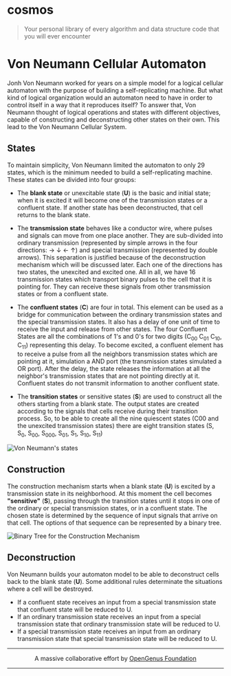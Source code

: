 # cosmos
> Your personal library of every algorithm and data structure code that you will ever encounter

# Von Neumann Cellular Automaton

Jonh Von Neumann worked for years on a simple model for a logical cellular automaton with the purpose of building a self-replicating machine. But what kind of logical organization would an automaton need to have in order to control itself in a way that it reproduces itself? To answer that, Von Neumann thought of logical operations and states with different objectives, capable of constructing and deconstructing other states on their own. This lead to the Von Neumann Cellular System.

## States

To maintain simplicity, Von Neumann limited the automaton to only 29 states, which is the minimum needed to build a self-replicating machine. These states can be divided into four groups:

 - The **blank state** or unexcitable state (**U**) is the basic and initial state; when it is excited it will become one of the transmission states or a confluent state. If another state has been deconstructed, that cell returns to the blank state.

 - The **transmission state** behaves like a conductor wire, where pulses and signals can move from one place another. They are sub-divided into ordinary transmission (represented by simple arrows in the four directions: → ↓ ← ↑) and special transmission (represented by double arrows). This separation is justified because of the deconstruction mechanism which will be discussed later. Each one of the directions has two states, the unexcited and excited one. All in all, we have 16 transmission states which transport binary pulses to the cell that it is pointing for. They can receive these signals from other transmission states or from a confluent state.

 - The **confluent states** (**C**) are four in total. This element can be used as a bridge for communication between the ordinary transmission states and the special transmission states. It also has a delay of one unit of time to receive the input and release from other states. The four Confluent States are all the combinations of 1's and 0's for two digits (C<sub>00</sub> C<sub>01</sub> C<sub>10</sub>, C<sub>11</sub>) representing this delay. To become excited, a confluent element has to receive a pulse from all the neighbors transmission states which are pointing at it, simulation a AND port (the transmission states simulated a OR port). After the delay, the state releases the information at all the neighbor's transmission states that are not pointing directly at it. Confluent states do not transmit information to another confluent state.

 - The **transition states** or sensitive states (**S**) are used to construct all the others starting from a blank state. The output states are created according to the signals that cells receive during their transition process. So, to be able to create all the nine quiescent states (C00 and the unexcited transmission states) there are eight transition states (S, S<sub>0</sub>, S<sub>00</sub>, S<sub>000</sub>, S<sub>01</sub>, S<sub>1</sub>, S<sub>10</sub>, S<sub>11</sub>)

![Von Neumann's states](https://iq.opengenus.org/content/images/2019/02/States.png)

## Construction

The construction mechanism starts when a blank state (**U**) is excited by a transmission state in its neighborhood. At this moment the cell becomes **"sensitive"** (**S**), passing through the transition states until it stops in one of the ordinary or special transmission states, or in a confluent state. The chosen state is determined by the sequence of input signals that arrive on that cell. The options of that sequence can be represented by a binary tree.

![Binary Tree for the Construction Mechanism](https://iq.opengenus.org/content/images/2019/02/ChoiceTree.png)

## Deconstruction

Von Neumann builds your automaton model to be able to deconstruct cells back to the blank state (**U**). Some additional rules determinate the situations where a cell will be destroyed.

 - If a confluent state receives an input from a special transmission state that confluent state will be reduced to U.
 - If an ordinary transmission state receives an input from a special transmission state that ordinary transmission state will be reduced to U.
 - If a special transmission state receives an input from an ordinary transmission state that special transmission state will be reduced to U.

---

<p align="center">
	A massive collaborative effort by <a href="https://github.com/OpenGenus/cosmos">OpenGenus Foundation</a> 
</p>

---
